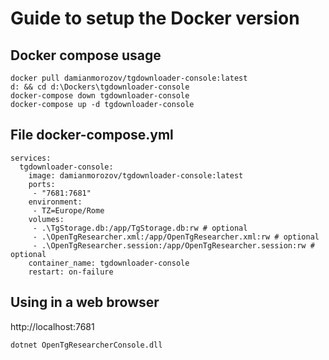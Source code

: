 # Guide to setup the Docker version

## Docker compose usage
```
docker pull damianmorozov/tgdownloader-console:latest
d: && cd d:\Dockers\tgdownloader-console
docker-compose down tgdownloader-console
docker-compose up -d tgdownloader-console
```

## File docker-compose.yml
```
services:
  tgdownloader-console:
    image: damianmorozov/tgdownloader-console:latest
    ports:
     - "7681:7681"
    environment:
     - TZ=Europe/Rome
    volumes:
     - .\TgStorage.db:/app/TgStorage.db:rw # optional
     - .\OpenTgResearcher.xml:/app/OpenTgResearcher.xml:rw # optional
     - .\OpenTgResearcher.session:/app/OpenTgResearcher.session:rw # optional
    container_name: tgdownloader-console
    restart: on-failure
```

## Using in a web browser
http://localhost:7681
```
dotnet OpenTgResearcherConsole.dll
```
